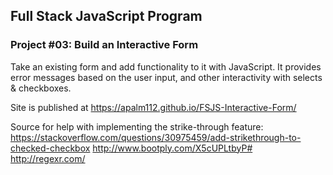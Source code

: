 ## Full Stack JavaScript Program

### Project #03: Build an Interactive Form

Take an existing form and add functionality to it with JavaScript.  It provides error messages based on the user input, and other interactivity with selects & checkboxes.

Site is published at https://apalm112.github.io/FSJS-Interactive-Form/

Source for help with implementing the strike-through feature:
https://stackoverflow.com/questions/30975459/add-strikethrough-to-checked-checkbox
http://www.bootply.com/X5cUPLtbyP#
http://regexr.com/
